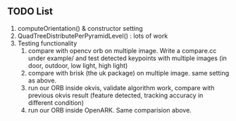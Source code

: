 ## TODO List

1. computeOrientation() & constructor setting
2. QuadTreeDistributePerPyramidLevel() : lots of work
3. Testing functionality
    1. compare with opencv orb on multiple image. Write a compare.cc under example/ and test detected keypoints with multiple images (in door, outdoor, low light, high light)
    2. compare with brisk (the uk package) on multiple image. same setting as above. 
    3. run our ORB inside okvis, validate algorithm work, compare with previous okvis result (feature detected, tracking accuracy in different condition)
    3. run our ORB inside OpenARK. Same comparision above.